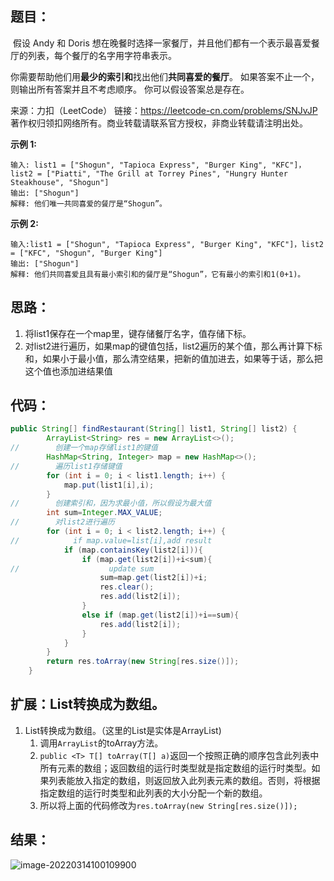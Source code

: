 ## 题目：

​	假设 Andy 和 Doris 想在晚餐时选择一家餐厅，并且他们都有一个表示最喜爱餐厅的列表，每个餐厅的名字用字符串表示。

你需要帮助他们用**最少的索引和**找出他们**共同喜爱的餐厅**。 如果答案不止一个，则输出所有答案并且不考虑顺序。 你可以假设答案总是存在。



来源：力扣（LeetCode） 链接：https://leetcode-cn.com/problems/SNJvJP 著作权归领扣网络所有。商业转载请联系官方授权，非商业转载请注明出处。

<!--more-->

**示例 1:**

```
输入: list1 = ["Shogun", "Tapioca Express", "Burger King", "KFC"]，list2 = ["Piatti", "The Grill at Torrey Pines", "Hungry Hunter Steakhouse", "Shogun"]
输出: ["Shogun"]
解释: 他们唯一共同喜爱的餐厅是“Shogun”。
```

**示例 2:**

```
输入:list1 = ["Shogun", "Tapioca Express", "Burger King", "KFC"]，list2 = ["KFC", "Shogun", "Burger King"]
输出: ["Shogun"]
解释: 他们共同喜爱且具有最小索引和的餐厅是“Shogun”，它有最小的索引和1(0+1)。
```

## 思路：

1. 将list1保存在一个map里，键存储餐厅名字，值存储下标。
2. 对list2进行遍历，如果map的键值包括，list2遍历的某个值，那么再计算下标和，如果小于最小值，那么清空结果，把新的值加进去，如果等于话，那么把这个值也添加进结果值

## 代码：

```java
public String[] findRestaurant(String[] list1, String[] list2) {
        ArrayList<String> res = new ArrayList<>();
//        创建一个map存储list1的键值
        HashMap<String, Integer> map = new HashMap<>();
//        遍历list1存储键值
        for (int i = 0; i < list1.length; i++) {
            map.put(list1[i],i);
        }
//        创建索引和，因为求最小值，所以假设为最大值
        int sum=Integer.MAX_VALUE;
//        对list2进行遍历
        for (int i = 0; i < list2.length; i++) {
//            if map.value=list[i],add result
            if (map.containsKey(list2[i])){
                if (map.get(list2[i])+i<sum){
//                    update sum
                    sum=map.get(list2[i])+i;
                    res.clear();
                    res.add(list2[i]);
                }
                else if (map.get(list2[i])+i==sum){
                    res.add(list2[i]);
                }
            }
        }
        return res.toArray(new String[res.size()]);
    }
```



## 扩展：List转换成为数组。

1. List转换成为数组。（这里的List是实体是ArrayList)
   1. 调用`ArrayList`的toArray方法。
   2. `public <T> T[] toArray(T[] a)`返回一个按照正确的顺序包含此列表中所有元素的数组；返回数组的运行时类型就是指定数组的运行时类型。如果列表能放入指定的数组，则返回放入此列表元素的数组。否则，将根据指定数组的运行时类型和此列表的大小分配一个新的数组。
   3. 所以将上面的代码修改为`res.toArray(new String[res.size()]);`



## 结果：

![image-20220314100109900](https://gitee.com/misteryliu/typora/raw/master/image/image-20220314100109900.png)